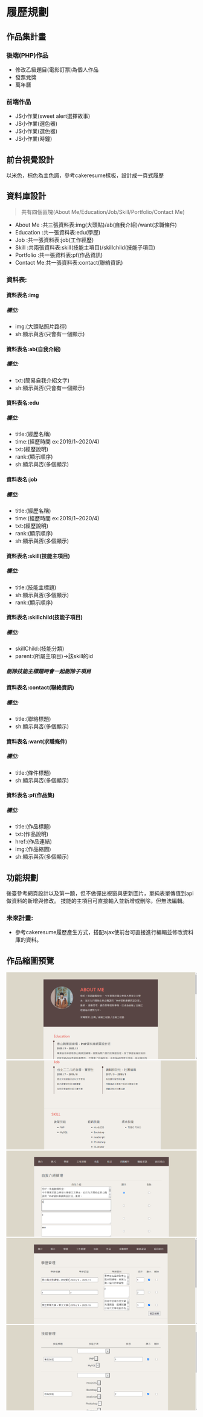 # 履歷規劃
## 作品集計畫
### 後端(PHP)作品
* 修改乙級題目(電影訂票)為個人作品
* 發票兌獎
* 萬年曆
### 前端作品
* JS小作業(sweet alert選擇故事)
* JS小作業(選色器)
* JS小作業(選色器)
* JS小作業(時鐘)

## 前台視覺設計
以米色，棕色為主色調，參考cakeresume樣板，設計成一頁式履歷

## 資料庫設計
>共有四個區塊(About Me/Education/Job/Skill/Portfolio/Contact Me)

* About Me :共三張資料表:img(大頭貼)/ab(自我介紹)/want(求職條件)
* Education :共一張資料表:edu(學歷)
* Job :共一張資料表:job(工作經歷)
* Skill :共兩張資料表:skill(技能主項目)/skillchild(技能子項目)
* Portfolio :共一張資料表:pf(作品資訊)
* Contact Me:共一張資料表:contact(聯絡資訊)
### 資料表:
#### 資料表名:img
##### 欄位:
* img:(大頭貼照片路徑)
* sh:顯示與否(只會有一個顯示)
#### 資料表名:ab(自我介紹)
##### 欄位:
* txt:(簡易自我介紹文字)
* sh:顯示與否(只會有一個顯示)
#### 資料表名:edu
##### 欄位:
* title:(經歷名稱)
* time:(經歷時間 ex:2019/1~2020/4)
* txt:(經歷說明)
* rank:(顯示順序)
* sh:顯示與否(多個顯示)
#### 資料表名:job
##### 欄位:
* title:(經歷名稱)
* time:(經歷時間 ex:2019/1~2020/4)
* txt:(經歷說明)
* rank:(顯示順序)
* sh:顯示與否(多個顯示)
#### 資料表名:skill(技能主項目)
##### 欄位:
* title:(技能主標題)
* sh:顯示與否(多個顯示)
* rank:(顯示順序)
#### 資料表名:skillchild(技能子項目)
##### 欄位:
* skillChild:(技能分類)
* parent:(所屬主項目)->該skill的id
##### 刪除技能主標題時會一起刪除子項目
#### 資料表名:contact(聯絡資訊)
##### 欄位:
* title:(聯絡標題)
* sh:顯示與否(多個顯示)
#### 資料表名:want(求職條件)
##### 欄位:
* title:(條件標題)
* sh:顯示與否(多個顯示)
#### 資料表名:pf(作品集)
##### 欄位:
* title:(作品標題)
* txt:(作品說明)
* href:(作品連結)
* img:(作品縮圖)
* sh:顯示與否(多個顯示)
## 功能規劃
後臺參考網頁設計以及第一題，但不做彈出視窗與更新圖片，單純表單傳值到api做資料的新增與修改。
技能的主項目可直接輸入並新增或刪除，但無法編輯。

### 未來計畫:
* 參考cakeresume履歷產生方式，搭配ajax使前台可直接進行編輯並修改資料庫的資料。

## 作品縮圖預覽

![image](../img/01.png)
![image](../img/02.png)
![image](../img/03.png)
![image](../img/04.png)
![image](../img/05.png)


